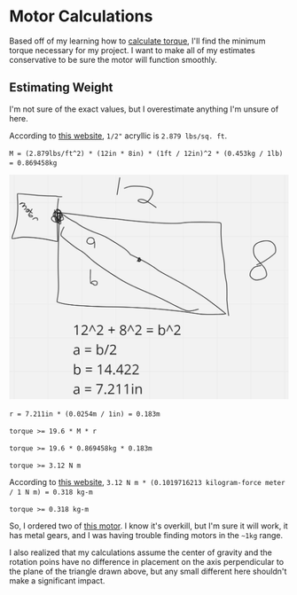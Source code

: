 # Motor Calculations

Based off of my learning how to [calculate torque](./final-project-planning.md#design-shift), I'll find the minimum torque necessary for my project. I want to make all of my estimates conservative to be sure the motor will function smoothly.

## Estimating Weight

I'm not sure of the exact values, but I overestimate anything I'm unsure of here.

According to [this website](https://www.usplastic.com/knowledgebase/article.aspx?contentkey=884), `1/2"` acryllic is `2.879 lbs/sq. ft`.

`M = (2.879lbs/ft^2) * (12in * 8in) * (1ft / 12in)^2 * (0.453kg / 1lb) = 0.869458kg`

![](../../assets/images/stem/disability-forewarning-system/distance-math.jpg)

`r = 7.211in * (0.0254m / 1in) = 0.183m`

`torque >= 19.6 * M * r`

`torque >= 19.6 * 0.869458kg * 0.183m`

`torque >= 3.12 N m`

According to [this website](https://www.unitconverters.net/energy/newton-meter-to-kilogram-force-meter.htm), `3.12 N m * (0.1019716213 kilogram-force meter / 1 N m) = 0.318 kg-m`

`torque >= 0.318 kg-m`

So, I ordered two of [this motor](https://www.amazon.com/gp/product/B07HNTKSZT/ref=ppx_yo_dt_b_asin_image_o00_s00?ie=UTF8&psc=1). I know it's overkill, but I'm sure it will work, it has metal gears, and I was having trouble finding motors in the `~1kg` range.

I also realized that my calculations assume the center of gravity and the rotation poins have no difference in placement on the axis perpendicular to the plane of the triangle drawn above, but any small different here shouldn't make a significant impact.